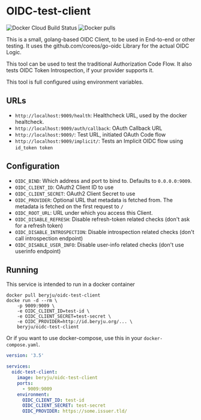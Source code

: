 # OIDC-test-client

![Docker Cloud Build Status](https://img.shields.io/docker/cloud/build/beryju/oidc-test-client?style=flat-square)
![Docker pulls](https://img.shields.io/docker/pulls/beryju/oidc-test-client.svg?style=flat-square)

This is a small, golang-based OIDC Client, to be used in End-to-end or other testing. It uses the github.com/coreos/go-oidc Library for the actual OIDC Logic.

This tool can be used to test the traditional Authorization Code Flow. It also tests OIDC Token Introspection, if your provider supports it.

This tool is full configured using environment variables.

## URLs

- `http://localhost:9009/health`: Healthcheck URL, used by the docker healtcheck.
- `http://localhost:9009/auth/callback`: OAuth Callback URL
- `http://localhost:9009/`: Test URL, initiated OAuth Code flow
- `http://localhost:9009/implicit/`: Tests an Implicit OIDC flow using `id_token token`

## Configuration

- `OIDC_BIND`: Which address and port to bind to. Defaults to `0.0.0.0:9009`.
- `OIDC_CLIENT_ID`: OAuth2 Client ID to use
- `OIDC_CLIENT_SECRET`: OAuth2 Client Secret to use
- `OIDC_PROVIDER`: Optional URL that metadata is fetched from. The metadata is fetched on the first request to `/`
- `OIDC_ROOT_URL`: URL under which you access this Client.
- `OIDC_DISABLE_REFRESH`: Disable refresh-token related checks (don't ask for a refresh token)
- `OIDC_DISABLE_INTROSPECTION`: Disable introspection related checks (don't call introspection endpoint)
- `OIDC_DISABLE_USER_INFO`: Disable user-info related checks (don't use userinfo endpoint)

## Running

This service is intended to run in a docker container

```
docker pull beryju/oidc-test-client
docke run -d --rm \
    -p 9009:9009 \
    -e OIDC_CLIENT_ID=test-id \
    -e OIDC_CLIENT_SECRET=test-secret \
    -e OIDC_PROVIDER=http://id.beryju.org/... \
    beryju/oidc-test-client
```

Or if you want to use docker-compose, use this in your `docker-compose.yaml`.

```yaml
version: '3.5'

services:
  oidc-test-client:
    image: beryju/oidc-test-client
    ports:
      - 9009:9009
    environment:
      OIDC_CLIENT_ID: test-id
      OIDC_CLIENT_SECRET: test-secret
      OIDC_PROVIDER: https://some.issuer.tld/
```
